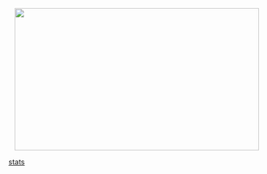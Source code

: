 <p align="center">
  <img src="https://user-images.githubusercontent.com/30376342/116044110-2fe93b80-a679-11eb-83f0-07e9f46243ce.gif" width="480" height="280" />
</p>
<div>
  <a href="https://metrics.lecoq.io/teh-monad?template=classic&languages=1&stars=1&activity=1&languages.limit=8&languages.colors=github&languages.threshold=0%25&stars.limit=4&activity.limit=5&activity.days=14&activity.filter=all&activity.visibility=all&activity.timestamps=false&config.timezone=Europe%2FHelsinki" target="_blank" a>stats</a>
<div>

